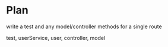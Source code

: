 # Plan

write a test and any model/controller methods for a single route

test, userService, user, controller, model
